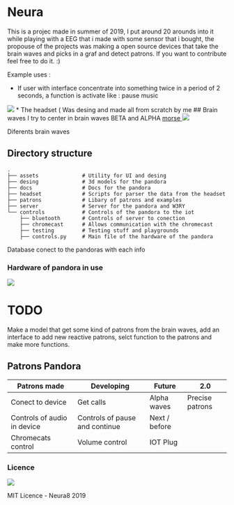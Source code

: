 # Neura     

This is a projec made in summer of 2019, I put around 20 arounds into it while playing with a EEG that i made with some sensor that i bought, the propouse of the projects was making a open source devices that take the brain waves and picks in a graf and detect patrons.
If you want to contribute feel free to do it. :) 

Example uses :
  - If user with interface concentrate into something twice in a period of 2 seconds, a function is activate like : pause music

<img src="https://firebasestorage.googleapis.com/v0/b/shopylite.appspot.com/o/images%2F1595035355006_Artboard%20(1).png?alt=media&token=e9d78c64-44ce-49ff-9c7e-ba5a333d2481">
* The headset ( Was desing and made all from scratch by me 
## Brain waves 
I try to center in brain waves BETA and ALPHA <a href="https://en.wikipedia.org/wiki/Morse_code"> morse </a>

<img src="https://www.paranormal-explore.com/images/brain-waves.png">


<dl>
  <dt>Diferents brain waves</dt>

</dl>

Directory structure
------
    .
    ├── assets              # Utility for UI and desing 
    ├── desing              # 3d models for the pandora
    ├── docs                # Docs for the pandora
    ├── headset             # Scripts for parser the data from the headset
    ├── patrons             # Libary of patrons and examples
    ├── server              # Server for the pandora and W3RY
    └── controls            # Controls of the pandora to the iot
        ├── bluetooth       # Controls of server to conection
        ├── chromecast      # Allows communication with the chromecast
        ├── testing         # Testing stuff and playgrounds
        ├── controls.py     # Main file of the hardware of the pandora
     


Database conect to the pandoras with each info

### Hardware of pandora in use 

<img src="https://github.com/neura8/pandora/blob/master/assets/pandora.png?raw=true">


# TODO

Make a model that get some kind of patrons from the brain waves, add an interface to add new reactive patrons, selct function to the patrons and make more functions.



## Patrons Pandora

| Patrons made  | Developing    | Future  |  2.0 |
| ------------- | ------------- |---------| -----|
| Conect to device  | Get calls | Alpha waves | Precise patrons |
| Controls of audio in device  | Controls of pause and continue  | Next / before | 
| Chromecats control | Volume control  | IOT Plug



### Licence 

<img src="http://seawisphunter.com/minibuffer/api/MIT-License-transparent.png">

MIT Licence - Neura8 2019
